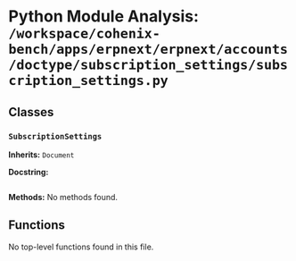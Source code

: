 # Python Module Analysis: `/workspace/cohenix-bench/apps/erpnext/erpnext/accounts/doctype/subscription_settings/subscription_settings.py`

## Classes

### `SubscriptionSettings`
**Inherits:** `Document`


**Docstring:**
```

```

**Methods:**
No methods found.




## Functions

No top-level functions found in this file.
